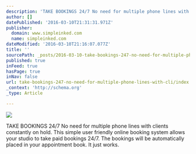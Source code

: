 ```yaml
---
description: 'TAKE BOOKINGS 24/7 No need for multiple phone lines with clients constantly on hold. This simple user friendly online booking system allows your studio to take '
author: []
datePublished: '2016-03-10T21:31:31.971Z'
publisher:
  domain: www.simpleinked.com
  name: simpleinked.com
dateModified: '2016-03-10T21:16:07.077Z'
title: ''
sourcePath: _posts/2016-03-10-take-bookings-247-no-need-for-multiple-phone-lines-with-cli.md
published: true
inFeed: true
hasPage: true
inNav: false
url: take-bookings-247-no-need-for-multiple-phone-lines-with-cli/index.html
_context: 'http://schema.org'
_type: Article

---
```

![](https://www.simpleinked.com/wp-content/uploads/2015/05/icon_onlinebookings.jpg)

TAKE BOOKINGS 24/7 No need for multiple phone lines with clients constantly on hold. This simple user friendly online booking system allows your studio to take paid bookings 24/7\. The bookings will be automatically placed in your appointment book. It just works.